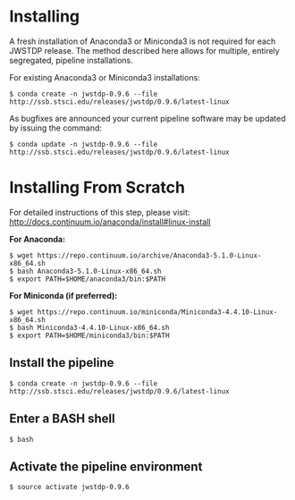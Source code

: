 
# Installing

A fresh installation of Anaconda3 or Miniconda3 is not required for each JWSTDP release. The method described here allows for multiple, entirely segregated, pipeline installations.

For existing Anaconda3 or Miniconda3 installations:

```
$ conda create -n jwstdp-0.9.6 --file http://ssb.stsci.edu/releases/jwstdp/0.9.6/latest-linux
```

As bugfixes are announced your current pipeline software may be updated by issuing the command:

```
$ conda update -n jwstdp-0.9.6 --file http://ssb.stsci.edu/releases/jwstdp/0.9.6/latest-linux
```

# Installing From Scratch

For detailed instructions of this step, please visit: http://docs.continuum.io/anaconda/install#linux-install

**For Anaconda:**

```
$ wget https://repo.continuum.io/archive/Anaconda3-5.1.0-Linux-x86_64.sh
$ bash Anaconda3-5.1.0-Linux-x86_64.sh
$ export PATH=$HOME/anaconda3/bin:$PATH
```

**For Miniconda (if preferred):**

```
$ wget https://repo.continuum.io/miniconda/Miniconda3-4.4.10-Linux-x86_64.sh
$ bash Miniconda3-4.4.10-Linux-x86_64.sh
$ export PATH=$HOME/miniconda3/bin:$PATH
```

## Install the pipeline

```
$ conda create -n jwstdp-0.9.6 --file http://ssb.stsci.edu/releases/jwstdp/0.9.6/latest-linux
```

## Enter a BASH shell

```
$ bash
```

## Activate the pipeline environment

```
$ source activate jwstdp-0.9.6
```
